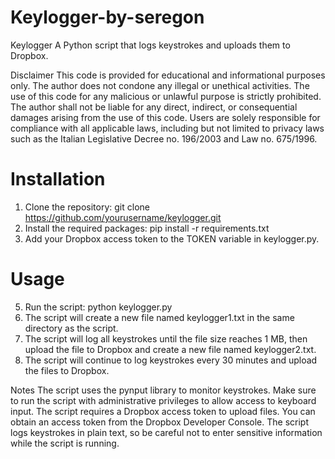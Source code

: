 # Keylogger-by-seregon
Keylogger
A Python script that logs keystrokes and uploads them to Dropbox.

Disclaimer
This code is provided for educational and informational purposes only. The author does not condone any illegal or unethical activities. The use of this code for any malicious or unlawful purpose is strictly prohibited. The author shall not be liable for any direct, indirect, or consequential damages arising from the use of this code. Users are solely responsible for compliance with all applicable laws, including but not limited to privacy laws such as the Italian Legislative Decree no. 196/2003 and Law no. 675/1996.

# Installation
1. Clone the repository: git clone https://github.com/yourusername/keylogger.git
2. Install the required packages: pip install -r requirements.txt
3. Add your Dropbox access token to the TOKEN variable in keylogger.py.

# Usage
5. Run the script: python keylogger.py
6. The script will create a new file named keylogger1.txt in the same directory as the script.
7. The script will log all keystrokes until the file size reaches 1 MB, then upload the file to Dropbox and create a new file named keylogger2.txt.
8. The script will continue to log keystrokes every 30 minutes and upload the files to Dropbox.

Notes
The script uses the pynput library to monitor keystrokes. Make sure to run the script with administrative privileges to allow access to keyboard input.
The script requires a Dropbox access token to upload files. You can obtain an access token from the Dropbox Developer Console.
The script logs keystrokes in plain text, so be careful not to enter sensitive information while the script is running.

